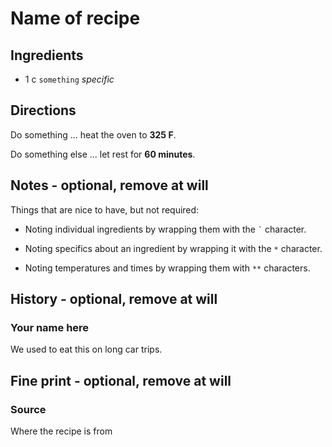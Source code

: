 Name of recipe
==

Ingredients
--

* 1 c `something` *specific*

Directions
--

Do something ... heat the oven to **325 F**.

Do something else ... let rest for **60 minutes**.

Notes - optional, remove at will
--

Things that are nice to have, but not required:

* Noting individual ingredients by wrapping them with the `` ` `` character.

* Noting specifics about an ingredient by wrapping it with the `*` character.

* Noting temperatures and times by wrapping them with `**` characters.

History - optional, remove at will
--

### Your name here

We used to eat this on long car trips.

Fine print - optional, remove at will
--

### Source

Where the recipe is from
